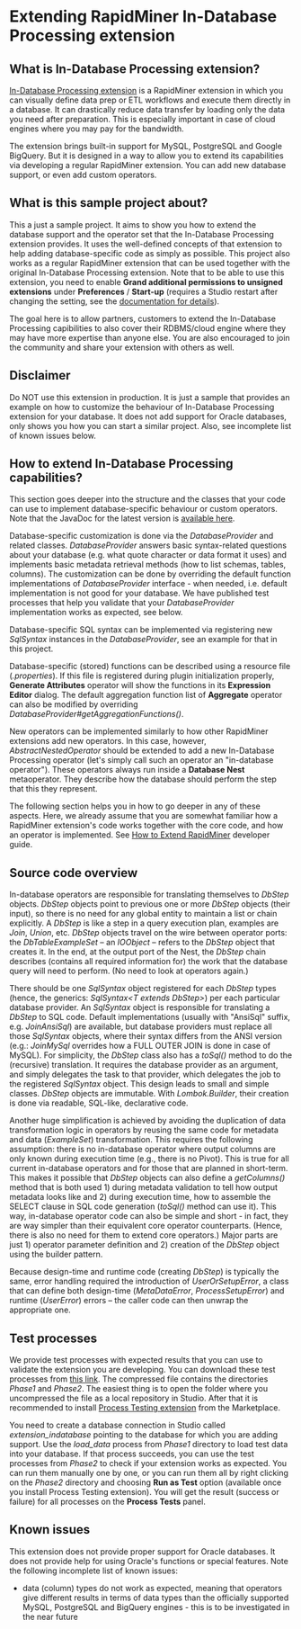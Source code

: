 Extending RapidMiner In-Database Processing extension
=====================================================

What is In-Database Processing extension?
-----------------------------------------

[In-Database Processing extension](https://marketplace.rapidminer.com/UpdateServer/faces/product_details.xhtml?productId=rmx_in_database_processing) is a RapidMiner extension in which you can visually define data prep or ETL workflows and execute them directly in a database. It can drastically reduce data transfer by loading only the data you need after preparation. This is especially important in case of cloud engines where you may pay for the bandwidth.

The extension brings built-in support for MySQL, PostgreSQL and Google BigQuery. But it is designed in a way to allow you to extend its capabilities via developing a regular RapidMiner extension. You can add new database support, or even add custom operators.

What is this sample project about?
----------------------------------

This a just a sample project. It aims to show you how to extend the database support and the operator set that the In-Database Processing extension provides. It uses the well-defined concepts of that extension to help adding database-specific code as simply as possible. This project also works as a regular RapidMiner extension that can be used together with the original In-Database Processing extension. Note that to be able to use this extension, you need to enable **Grand additional permissions to unsigned extensions** under **Preferences** / **Start-up** (requires a Studio restart after changing the setting, see the [documentation for details](https://docs.rapidminer.com/latest/developers/extensions/security/#permissions)).

The goal here is to allow partners, customers to extend the In-Database Processing capibilities to also cover their RDBMS/cloud engine where they may have more expertise than anyone else. You are also encouraged to join the community and share your extension with others as well.

Disclaimer
----------

Do NOT use this extension in production. It is just a sample that provides an example on how to customize the behaviour of In-Database Processing extension for your database. It does not add support for Oracle databases, only shows you how you can start a similar project. Also, see incomplete list of known issues below.

How to extend In-Database Processing capabilities?
--------------------------------------------------

This section goes deeper into the structure and the classes that your code can use to implement database-specific behaviour or custom operators. Note that the JavaDoc for the latest version is [available here](https://rapidminer-labs.github.io/indb/apidocs/).

Database-specific customization is done via the *DatabaseProvider* and related classes. *DatabaseProvider* answers basic syntax-related questions about your database (e.g. what quote character or data format it uses) and implements basic metadata retrieval methods (how to list schemas, tables, columns). The customization can be done by overriding the default function implementations of *DatabaseProvider* interface - when needed, i.e. default implementation is not good for your database. We have published test processes that help you validate that your *DatabaseProvider* implementation works as expected, see below.

Database-specific SQL syntax can be implemented via registering new *SqlSyntax* instances in the *DatabaseProvider*, see an example for that in this project.

Database-specific (stored) functions can be described using a resource file (*.properties*). If this file is registered during plugin initialization properly, **Generate Attributes** operator will show the functions in its **Expression Editor** dialog. The default aggregation function list of **Aggregate** operator can also be modified by overriding *DatabaseProvider#getAggregationFunctions()*.

New operators can be implemented similarly to how other RapidMiner extensions add new operators. In this case, however, *AbstractNestedOperator* should be extended to add a new In-Database Processing operator (let's simply call such an operator an "in-database operator"). These operators always run inside a **Database Nest** metaoperator. They describe how the database should perform the step that this they represent.

The following section helps you in how to go deeper in any of these aspects. Here, we already assume that you are somewhat familiar how a RapidMiner extension's code works together with the core code, and how an operator is implemented. See [How to Extend RapidMiner](https://docs.rapidminer.com/developers/) developer guide.

Source code overview
--------------------
In-database operators are responsible for translating themselves to *DbStep* objects. *DbStep* objects point to previous one or more *DbStep* objects (their input), so there is no need for any global entity to maintain a list or chain explicitly. A *DbStep* is like a step in a query execution plan, examples are *Join*, *Union*, etc.
*DbStep* objects travel on the wire between operator ports: the *DbTableExampleSet* – an *IOObject* – refers to the *DbStep* object that creates it. In the end, at the output port of the Nest, the *DbStep* chain describes (contains all required information for) the work that the database query will need to perform. (No need to look at operators again.)

There should be one *SqlSyntax* object registered for each *DbStep* types (hence, the generics: *SqlSyntax\<T extends DbStep\>*) per each particular database provider. An *SqlSyntax* object is responsible for translating a *DbStep* to SQL code. Default implementations (usually with "AnsiSql" suffix, e.g. *JoinAnsiSql*) are available, but database providers must replace all those *SqlSyntax* objects, where their syntax differs from the ANSI version (e.g.: *JoinMySql* overrides how a FULL OUTER JOIN is done in case of MySQL).
For simplicity, the *DbStep* class also has a *toSql()* method to do the (recursive) translation. It requires the database provider as an argument, and simply delegates the task to that provider, which delegates the job to the registered *SqlSyntax* object. This design leads to small and simple classes. *DbStep* objects are immutable. With *Lombok.Builder*, their creation is done via readable, SQL-like, declarative code.

Another huge simplification is achieved by avoiding the duplication of data transformation logic in operators by reusing the same code for metadata and data (*ExampleSet*) transformation.
This requires the following assumption: there is no in-database operator where output columns are only known during execution time (e.g., there is no Pivot). This is true for all current in-database operators and for those that are planned in short-term. 
This makes it possible that *DbStep* objects can also define a *getColumns()* method that is both used 1) during metadata validation to tell how output metadata looks like and 2) during execution time, how to assemble the SELECT clause in SQL code generation (*toSql()* method can use it).
This way, in-database operator code can also be simple and short - in fact, they are way simpler than their equivalent core operator counterparts. (Hence, there is also no need for them to extend core operators.) Major parts are just 1) operator parameter definition and 2) creation of the *DbStep* object using the builder pattern.

Because design-time and runtime code (creating *DbStep*) is typically the same, error handling required the introduction of *UserOrSetupError*, a class that can define both design-time (*MetaDataError*, *ProcessSetupError*) and runtime (*UserError*) errors – the caller code can then unwrap the appropriate one.

Test processes
--------------
We provide test processes with expected results that you can use to validate the extension you are developing. You can download these test processes from [this link](https://maven.rapidminer.com/service/local/repositories/releases/content/com/rapidminer/extension/in_database_processing/9.1.0/in_database_processing-9.1.0-process-tests.zip). The compressed file contains the directories *Phase1* and *Phase2*. The easiest thing is to open the folder where you uncompressed the file as a local repository in Studio. After that it is recommended to install [Process Testing extension](https://marketplace.rapidminer.com/UpdateServer/faces/product_details.xhtml?productId=rmx_test) from the Marketplace.

You need to create a database connection in Studio called *extension_indatabase* pointing to the database for which you are adding support. Use the *load_data* process from *Phase1* directory to load test data into your database. If that process succeeds, you can use the test processes from *Phase2* to check if your extension works as expected. You can run them manually one by one, or you can run them all by right clicking on the *Phase2* directory and choosing **Run as Test** option (available once you install Process Testing extension). You will get the result (success or failure) for all processes on the **Process Tests** panel.

Known issues
------------
This extension does not provide proper support for Oracle databases. It does not provide help for using Oracle's functions or special features. Note the following incomplete list of known issues:
- data (column) types do not work as expected, meaning that operators give different results in terms of data types than the officially supported MySQL, PostgreSQL and BigQuery engines - this is to be investigated in the near future



